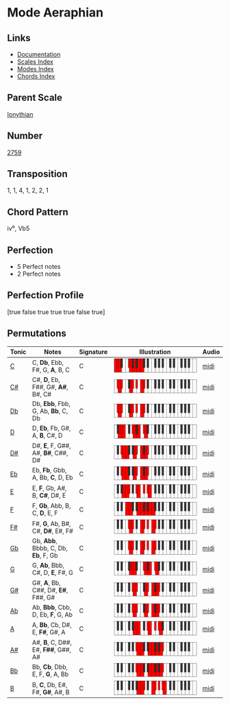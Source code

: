 # Mode Aeraphian

## Links

- [Documentation](README.md)
- [Scales Index](Scales.md)
- [Modes Index](Modes.md)
- [Chords Index](Chords.md)

## Parent Scale

[Ionythian](ScaleIonythian.md)

## Number

[2759](https://ianring.com/musictheory/scales/2759)

## Transposition

1, 1, 4, 1, 2, 2, 1

## Chord Pattern

iv⁰, Vb5

## Perfection

- 5 Perfect notes
- 2 Perfect notes

## Perfection Profile

[true false true true true false true]

## Permutations

| Tonic | Notes | Signature | Illustration | Audio |
|-------|-------|-----------|--------------|-------|
| [C](ModeCNaturalAeraphian.md) | C, **Db**, Ebb, F#, G, **A**, B, C | C | ![CNaturalAeraphian](ModeCNaturalAeraphian.png) | [midi](https://github.com/edipermadi/music/blob/main/docs/ModeCNaturalAeraphian.mid?raw=true) |
| [C#](ModeCSharpAeraphian.md) | C#, **D**, Eb, F##, G#, **A#**, B#, C# | C | ![CSharpAeraphian](ModeCSharpAeraphian.png) | [midi](https://github.com/edipermadi/music/blob/main/docs/ModeCSharpAeraphian.mid?raw=true) |
| [Db](ModeDFlatAeraphian.md) | Db, **Ebb**, Fbb, G, Ab, **Bb**, C, Db | C | ![DFlatAeraphian](ModeDFlatAeraphian.png) | [midi](https://github.com/edipermadi/music/blob/main/docs/ModeDFlatAeraphian.mid?raw=true) |
| [D](ModeDNaturalAeraphian.md) | D, **Eb**, Fb, G#, A, **B**, C#, D | C | ![DNaturalAeraphian](ModeDNaturalAeraphian.png) | [midi](https://github.com/edipermadi/music/blob/main/docs/ModeDNaturalAeraphian.mid?raw=true) |
| [D#](ModeDSharpAeraphian.md) | D#, **E**, F, G##, A#, **B#**, C##, D# | C | ![DSharpAeraphian](ModeDSharpAeraphian.png) | [midi](https://github.com/edipermadi/music/blob/main/docs/ModeDSharpAeraphian.mid?raw=true) |
| [Eb](ModeEFlatAeraphian.md) | Eb, **Fb**, Gbb, A, Bb, **C**, D, Eb | C | ![EFlatAeraphian](ModeEFlatAeraphian.png) | [midi](https://github.com/edipermadi/music/blob/main/docs/ModeEFlatAeraphian.mid?raw=true) |
| [E](ModeENaturalAeraphian.md) | E, **F**, Gb, A#, B, **C#**, D#, E | C | ![ENaturalAeraphian](ModeENaturalAeraphian.png) | [midi](https://github.com/edipermadi/music/blob/main/docs/ModeENaturalAeraphian.mid?raw=true) |
| [F](ModeFNaturalAeraphian.md) | F, **Gb**, Abb, B, C, **D**, E, F | C | ![FNaturalAeraphian](ModeFNaturalAeraphian.png) | [midi](https://github.com/edipermadi/music/blob/main/docs/ModeFNaturalAeraphian.mid?raw=true) |
| [F#](ModeFSharpAeraphian.md) | F#, **G**, Ab, B#, C#, **D#**, E#, F# | C | ![FSharpAeraphian](ModeFSharpAeraphian.png) | [midi](https://github.com/edipermadi/music/blob/main/docs/ModeFSharpAeraphian.mid?raw=true) |
| [Gb](ModeGFlatAeraphian.md) | Gb, **Abb**, Bbbb, C, Db, **Eb**, F, Gb | C | ![GFlatAeraphian](ModeGFlatAeraphian.png) | [midi](https://github.com/edipermadi/music/blob/main/docs/ModeGFlatAeraphian.mid?raw=true) |
| [G](ModeGNaturalAeraphian.md) | G, **Ab**, Bbb, C#, D, **E**, F#, G | C | ![GNaturalAeraphian](ModeGNaturalAeraphian.png) | [midi](https://github.com/edipermadi/music/blob/main/docs/ModeGNaturalAeraphian.mid?raw=true) |
| [G#](ModeGSharpAeraphian.md) | G#, **A**, Bb, C##, D#, **E#**, F##, G# | C | ![GSharpAeraphian](ModeGSharpAeraphian.png) | [midi](https://github.com/edipermadi/music/blob/main/docs/ModeGSharpAeraphian.mid?raw=true) |
| [Ab](ModeAFlatAeraphian.md) | Ab, **Bbb**, Cbb, D, Eb, **F**, G, Ab | C | ![AFlatAeraphian](ModeAFlatAeraphian.png) | [midi](https://github.com/edipermadi/music/blob/main/docs/ModeAFlatAeraphian.mid?raw=true) |
| [A](ModeANaturalAeraphian.md) | A, **Bb**, Cb, D#, E, **F#**, G#, A | C | ![ANaturalAeraphian](ModeANaturalAeraphian.png) | [midi](https://github.com/edipermadi/music/blob/main/docs/ModeANaturalAeraphian.mid?raw=true) |
| [A#](ModeASharpAeraphian.md) | A#, **B**, C, D##, E#, **F##**, G##, A# | C | ![ASharpAeraphian](ModeASharpAeraphian.png) | [midi](https://github.com/edipermadi/music/blob/main/docs/ModeASharpAeraphian.mid?raw=true) |
| [Bb](ModeBFlatAeraphian.md) | Bb, **Cb**, Dbb, E, F, **G**, A, Bb | C | ![BFlatAeraphian](ModeBFlatAeraphian.png) | [midi](https://github.com/edipermadi/music/blob/main/docs/ModeBFlatAeraphian.mid?raw=true) |
| [B](ModeBNaturalAeraphian.md) | B, **C**, Db, E#, F#, **G#**, A#, B | C | ![BNaturalAeraphian](ModeBNaturalAeraphian.png) | [midi](https://github.com/edipermadi/music/blob/main/docs/ModeBNaturalAeraphian.mid?raw=true) |
